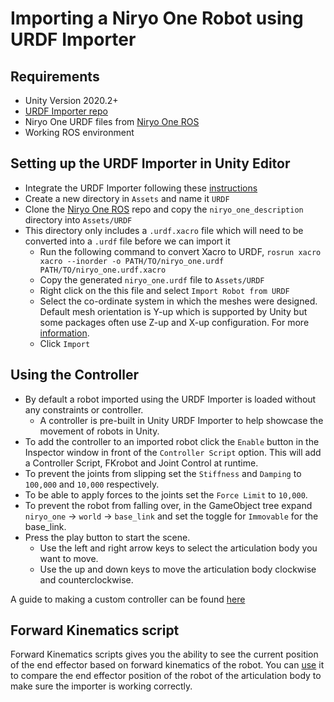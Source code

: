 # Importing a Niryo One Robot using URDF Importer

## Requirements
- Unity Version 2020.2+
- [URDF Importer repo](https://github.com/Unity-Technologies/URDF-Importer)
- Niryo One URDF files from [Niryo One ROS](https://github.com/NiryoRobotics/niryo_one_ros)
- Working ROS environment

## Setting up the URDF Importer in Unity Editor 
- Integrate the URDF Importer following these [instructions](https://github.com/Unity-Technologies/URDF-Importer#integrate-urdf-importer-into-unity-project)
- Create a new directory in `Assets` and name it `URDF`
- Clone the [Niryo One ROS](https://github.com/NiryoRobotics/niryo_one_ros) repo and copy the `niryo_one_description` directory into `Assets/URDF`
- This directory only includes a `.urdf.xacro` file which will need to be converted into a `.urdf` file before we can import it
	- Run the following command  to convert Xacro to URDF, `rosrun xacro xacro --inorder -o PATH/TO/niryo_one.urdf PATH/TO/niryo_one.urdf.xacro`
	- Copy the generated `niryo_one.urdf` file to `Assets/URDF`
	- Right click on the this file and select `Import Robot from URDF` 
	- Select the co-ordinate system in which the meshes were designed. Default mesh orientation is Y-up which is supported by Unity but some packages often use Z-up and X-up configuration. For more [information](https://docs.unity3d.com/Manual/HOWTO-FixZAxisIsUp.html). 
	- Click `Import`
   
## Using the Controller
- By default a robot imported using the URDF Importer is loaded without any constraints or controller.
	- A controller is pre-built in Unity URDF Importer to help showcase the movement of robots in Unity.
- To add the controller to an imported robot click the `Enable` button in the Inspector window in front of the `Controller Script` option. This will add a Controller Script, FKrobot and Joint Control at runtime. 
- To prevent the joints from slipping set the `Stiffness` and `Damping` to `100,000` and `10,000` respectively.
- To be able to apply forces to the joints set the `Force Limit` to `10,000`.
- To prevent the robot from falling over, in the GameObject tree expand `niryo_one` -> `world` -> `base_link` and set the toggle for `Immovable` for the base_link.
- Press the play button to start the scene.
	- Use the left and right arrow keys to select the articulation body you want to move.
	- Use the up and down keys to move the articulation body clockwise and counterclockwise.


A guide to making a custom controller can be found [here](urdf_appendix.md##Guide-to-write-your-own-controller)

## Forward Kinematics script

Forward Kinematics scripts gives you the ability to see the current position of the end effector based on forward kinematics of the robot. You can [use](urdf_appendix.md##Using-FK-Robot-Script) it to compare the end effector position of the robot of the articulation body to make sure the importer is working correctly.
